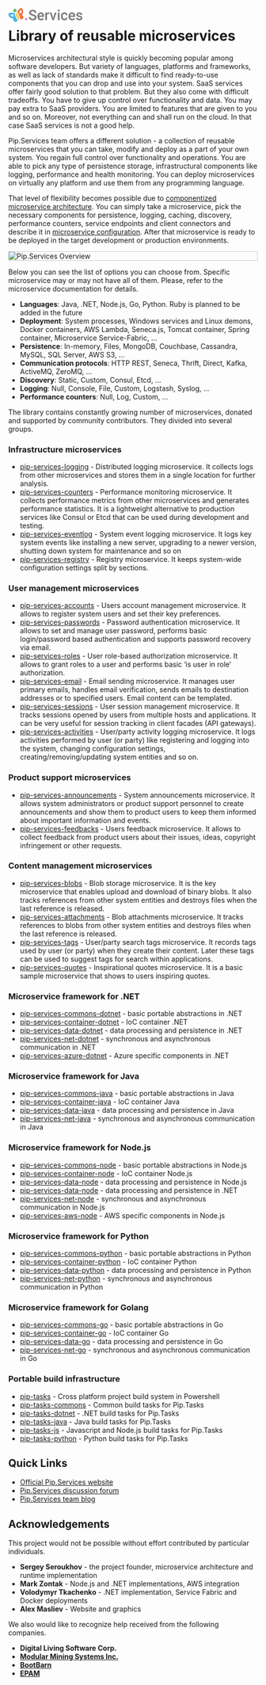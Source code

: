 # <img src="https://github.com/pip-services/pip-services/blob/master/design/Logo.png" alt="Pip.Services Logo" style="max-width:30%"> <br/> Library of reusable microservices

Microservices architectural style is quickly becoming popular among software developers.
But variety of languages, platforms and frameworks, as well as lack of standards
make it difficult to find ready-to-use components that you can drop and use into your system.
SaaS services offer fairly good solution to that problem. But they also come with difficult tradeoffs.
You have to give up control over functionality and data. You may pay extra to SaaS providers.
You are limited to features that are given to you and so on. Moreover, not everything can and shall
run on the cloud. In that case SaaS services is not a good help.

Pip.Services team offers a different solution - a collection of reusable microservices
that you can take, modify and deploy as a part of your own system. You regain full control over
functionality and operations. You are able to pick any type of persistence storage,
infrastructural components like logging, performance and health monitoring. You can deploy
microservices on virtually any platform and use them from any programming language.

That level of flexibility becomes possible due to [componentized microservice architecture](design/Architecture.md).
You can simply take a microservice, pick the necessary components for persistence, logging, caching, discovery, 
performance counters, service endpoints and client connectors and describe it in [microservice configuration](usage/Configuration.md).
After that microservice is ready to be deployed in the target development or production environments.

<div style="border: 1px solid #ccc">
  <img src="https://github.com/pip-services/pip-services/blob/master/design/Overview.png" alt="Pip.Services Overview" style="display:block;">
</div>

Below you can see the list of options you can choose from. Specific microservice may or may not have all of them.
Please, refer to the microservice documentation for details.

- **Languages**: Java, .NET, Node.js, Go, Python. Ruby is planned to be added in the future
- **Deployment**: System processes, Windows services and Linux demons, Docker containers, AWS Lambda,
Seneca.js, Tomcat container, Spring container, Microservice Service-Fabric, ...
- **Persistence**: In-memory, Files, MongoDB, Couchbase, Cassandra, MySQL, SQL Server, AWS S3, ...
- **Communication protocols**: HTTP REST, Seneca, Thrift, Direct, Kafka, ActiveMQ, ZeroMQ, ...
- **Discovery**: Static, Custom, Consul, Etcd, ...
- **Logging**: Null, Console, File, Custom, Logstash, Syslog, ...
- **Performance counters**: Null, Log, Custom, ... 

The library contains constantly growing number of microservices, donated and supported by community contributors.
They divided into several groups.

### Infrastructure microservices
- [pip-services-logging](https://github.com/pip-services-infrastructure/pip-services-logging-node) - Distributed logging microservice. 
It collects logs from other microservices and stores them in a single location for further analysis.
- [pip-services-counters](https://github.com/pip-services-infrastructure/pip-services-counters-node) - 
Performance monitoring microservice. It collects performance metrics from other microservices and generates 
performance statistics.
It is a lightweight alternative to production services like Consul or Etcd that can be used during development and testing.
- [pip-services-eventlog](https://github.com/pip-services-infrastructure/pip-services-eventlog-node) - System event logging microservice. 
It logs key system events like installing a new server, upgrading to a newer version, shutting down system for maintenance
and so on
- [pip-services-registry](https://github.com/pip-services-infrastructure/pip-services-registry-node) - Registry microservice. 
It keeps system-wide configuration settings split by sections.

### User management microservices
- [pip-services-accounts](https://github.com/pip-services-users/pip-services-accounts-node) - Users account management microservice. 
It allows to register system users and set their key preferences.
- [pip-services-passwords](https://github.com/pip-services-users/pip-services-passwords-node) - Password authentication microservice. 
It allows to set and manage user password, performs basic login/password based authentication and supports password 
recovery via email.
- [pip-services-roles](https://github.com/pip-services-users/pip-services-roles-node) - User role-based authorization microservice. 
It allows to grant roles to a user and performs basic ‘is user in role’ authorization.
- [pip-services-email](https://github.com/pip-services-users/pip-services-email-node) - Email sending microservice. 
It manages user primary emails, handles email verification, sends emails to destination addresses or to specified users. 
Email content can be templated.
- [pip-services-sessions](https://github.com/pip-services-users/pip-services-sessions-node) - User session management microservice. 
It tracks sessions opened by users from multiple hosts and applications. It can be very useful for session tracking 
in client facades (API gateways).
- [pip-services-activities](https://github.com/pip-services-users/pip-services-activities-node) - User/party activity logging microservice. 
It logs activities performed by user (or party) like registering and logging into the system, changing configuration settings, 
creating/removing/updating system entities and so on.

### Product support microservices

- [pip-services-announcements](https://github.com/pip-services-support/pip-services-announcements-node) - System announcements microservice. 
It allows system administrators or product support personnel to create announcements and show them to product users to keep 
them informed about important information and events.
- [pip-services-feedbacks](https://github.com/pip-services-support/pip-services-feedbacks-node) - Users feedback microservice. 
It allows to collect feedback from product users about their issues, ideas, copyright infringement or other requests.

### Content management microservices

- [pip-services-blobs](https://github.com/pip-services-content/pip-services-blobs-node) - Blob storage microservice. 
It is the key microservice that enables upload and download of binary blobs. It also tracks references from other system entities and destroys files when the last reference is released.
- [pip-services-attachments](https://github.com/pip-services-content/pip-services-attachments-node) - Blob attachments microservice. 
It tracks references to blobs from other system entities and destroys files when the last reference is released.
- [pip-services-tags](https://github.com/pip-services-content/pip-services-tags-node) - User/party search tags microservice. 
It records tags used by user (or party) when they create their content. Later these tags can be used to suggest tags 
for search within applications.
- [pip-services-quotes](https://github.com/pip-services-content/pip-services-quotes-node) - Inspirational quotes microservice. 
It is a basic sample microservice that shows to users inspiring quotes.

### Microservice framework for .NET

- [pip-services-commons-dotnet](https://github.com/pip-services/pip-services-commons-dotnet) - basic portable abstractions in .NET
- [pip-services-container-dotnet](https://github.com/pip-services/pip-services-container-dotnet) - IoC container .NET
- [pip-services-data-dotnet](https://github.com/pip-services/pip-services-data-dotnet) - data processing and persistence in .NET
- [pip-services-net-dotnet](https://github.com/pip-services/pip-services-net-dotnet) - synchronous and asynchronous communication in .NET
- [pip-services-azure-dotnet](https://github.com/pip-services/pip-services-azure-dotnet) - Azure specific components in .NET

### Microservice framework for Java

- [pip-services-commons-java](https://github.com/pip-services/pip-services-commons-java) - basic portable abstractions in Java
- [pip-services-container-java](https://github.com/pip-services/pip-services-container-java) - IoC container Java
- [pip-services-data-java](https://github.com/pip-services/pip-services-data-dotnet) - data processing and persistence in Java
- [pip-services-net-java](https://github.com/pip-services/pip-services-net-java) - synchronous and asynchronous communication in Java

### Microservice framework for Node.js

- [pip-services-commons-node](https://github.com/pip-services/pip-services-commons-node) - basic portable abstractions in Node.js
- [pip-services-container-node](https://github.com/pip-services/pip-services-container-node) - IoC container Node.js
- [pip-services-data-node](https://github.com/pip-services/pip-services-data-node) - data processing and persistence in Node.js
- [pip-services-data-node](https://github.com/pip-services/pip-services-data-node) - data processing and persistence in .NET
- [pip-services-net-node](https://github.com/pip-services/pip-services-net-node) - synchronous and asynchronous communication in Node.js
- [pip-services-aws-node](https://github.com/pip-services/pip-services-azure-node) - AWS specific components in Node.js

### Microservice framework for Python

- [pip-services-commons-python](https://github.com/pip-services/pip-services-commons-python) - basic portable abstractions in Python
- [pip-services-container-python](https://github.com/pip-services/pip-services-container-python) - IoC container Python
- [pip-services-data-python](https://github.com/pip-services/pip-services-data-python) - data processing and persistence in Python
- [pip-services-net-python](https://github.com/pip-services/pip-services-net-python) - synchronous and asynchronous communication in Python

### Microservice framework for Golang

- [pip-services-commons-go](https://github.com/pip-services/pip-services-commons-go) - basic portable abstractions in Go
- [pip-services-container-go](https://github.com/pip-services/pip-services-container-dotnet) - IoC container Go
- [pip-services-data-go](https://github.com/pip-services/pip-services-data-go) - data processing and persistence in Go
- [pip-services-net-go](https://github.com/pip-services/pip-services-net-go) - synchronous and asynchronous communication in Go

### Portable build infrastructure

- [pip-tasks](https://github.com/pip-tasks/pip-tasks) - Cross platform project build system in Powershell
- [pip-tasks-commons](https://github.com/pip-tasks/pip-tasks-commons) - Common build tasks for Pip.Tasks
- [pip-tasks-dotnet](https://github.com/pip-tasks/pip-tasks-dotnet) - .NET build tasks for Pip.Tasks
- [pip-tasks-java](https://github.com/pip-tasks/pip-tasks-java) - Java build tasks for Pip.Tasks
- [pip-tasks-js](https://github.com/pip-tasks/pip-tasks-js) - Javascript and Node.js build tasks for Pip.Tasks
- [pip-tasks-python](https://github.com/pip-tasks/pip-tasks-python) - Python build tasks for Pip.Tasks

## Quick Links

- [Official Pip.Services website](http://www.pipservices.org)
- [Pip.Services discussion forum](https://groups.google.com/forum/#!forum/pip-services)
- [Pip.Services team blog](https://pip-services.blogspot.com/)

## Acknowledgements

This project would not be possible without effort contributed by particular individuals.

- **Sergey Seroukhov** - the project founder, microservice architecture and runtime implementation
- **Mark Zontak** - Node.js and .NET implementations, AWS integration
- **Volodymyr Tkachenko** - .NET implementation, Service Fabric and Docker deployments
- **Alex Masliev** - Website and graphics

We also would like to recognize help received from the following companies.

- **Digital Living Software Corp.**
- [**Modular Mining Systems Inc.**](http://www.mmsi.com)
- [**BootBarn**](http://www.bootbarn.com)
- [**EPAM**](http://www.epam.com)
